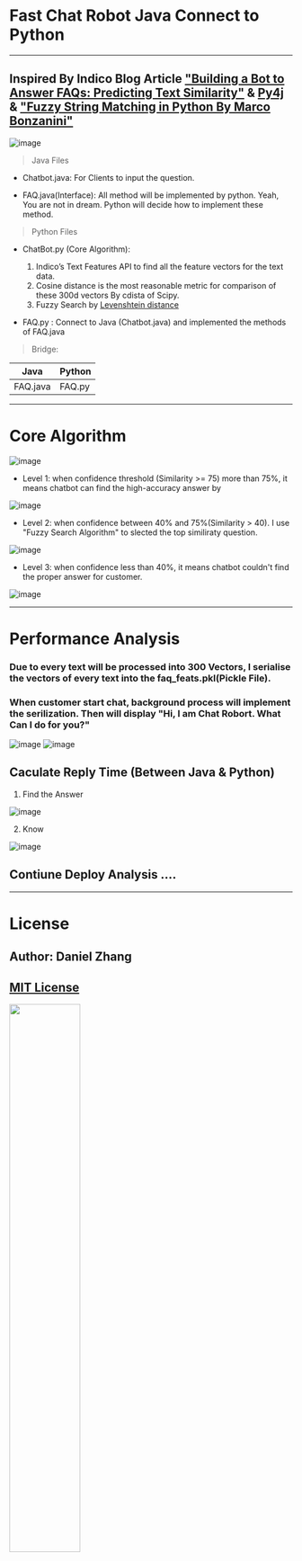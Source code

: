 # Fast Chat Robot Java Connect to Python

---
## Inspired By Indico Blog Article ["Building a Bot to Answer FAQs: Predicting Text Similarity"](https://indico.io/blog/faqs-bot-text-features-api/) & [Py4j](https://www.py4j.org/) & ["Fuzzy String Matching in Python By Marco Bonzanini"](https://marcobonzanini.com/2015/02/25/fuzzy-string-matching-in-python/)


![image](http://i4.buimg.com/567571/8429a9ca09bf8760.png)



> Java Files

- Chatbot.java: For Clients to input the question.

- FAQ.java(Interface): All method will be implemented by python. Yeah, You are not in dream. Python will decide how to implement these method.

> Python Files

- ChatBot.py (Core Algorithm): 
    
    1. Indico’s Text Features API to find all the feature vectors for the text data.
    2. Cosine distance is the most reasonable metric for comparison of these 300d vectors By cdista of Scipy.
    3. Fuzzy Search by [Levenshtein distance](https://github.com/seatgeek/fuzzywuzzy) 
    

- FAQ.py : Connect to Java (Chatbot.java) and implemented the methods of FAQ.java 



> Bridge:

Java | Python
---|---
FAQ.java | FAQ.py




---
# Core Algorithm

![image](http://i4.buimg.com/567571/74907be0ac9b9c55.png)

- Level 1: when confidence threshold (Similarity >= 75) more than 75%, it means chatbot can find the high-accuracy answer by

![image](http://i2.buimg.com/567571/f88ec484f0b10ba4.png)


- Level 2: when confidence between 40% and 75%(Similarity > 40). I use "Fuzzy Search Algorithm" to slected the top similiraty question. 

![image](http://i4.buimg.com/567571/1ef668b740414d2f.png)


- Level 3: when confidence less than 40%, it means chatbot couldn't find the proper answer for customer.

![image](http://i1.piimg.com/567571/0e406e8d792587eb.png)

---

# Performance Analysis
### Due to every text will be processed into 300 Vectors,  I serialise the vectors of every text into the faq_feats.pkl(Pickle File).

### When customer start chat, background process will implement the serilization. Then will display "Hi, I am Chat Robort. What Can I do for you?"

![image](http://i1.piimg.com/567571/29033dff7beefe64.png)
![image](http://i1.piimg.com/567571/ac55a5c1fdc45bc7.png)

## Caculate Reply Time (Between Java & Python)

1. Find the Answer

![image](http://i1.piimg.com/567571/1fe552952ec65a1a.png)

2. Know 

![image](http://i4.buimg.com/567571/61e83e1e4bd3b854.png)

## Contiune Deploy Analysis ....

---


# License

## Author: Daniel Zhang 

## [MIT License](http://www.opensource.org/licenses/MIT)

<img src="http://i2.buimg.com/567571/65205e085388d236.png" width="50%" height="50%">
